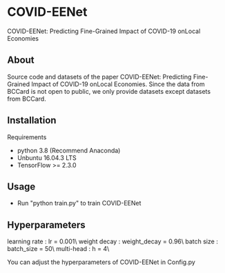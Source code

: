 # COVID-EENet
COVID-EENet: Predicting Fine-Grained Impact of COVID-19 onLocal Economies

## About
Source code and datasets of the paper COVID-EENet: Predicting Fine-Grained Impact of COVID-19 onLocal Economies.
Since the data from BCCard is not open to public, we only provide datasets except datasets from BCCard.

## Installation
Requirements

- python 3.8 (Recommend Anaconda)
- Unbuntu 16.04.3 LTS
- TensorFlow >= 2.3.0

## Usage
- Run "python train.py" to train COVID-EENet

## Hyperparameters
learning rate : lr = 0.001\\
weight decay :  weight_decay = 0.96\\
batch size : batch_size = 50\\
multi-head : h = 4\\

You can adjust the hyperparameters of COVID-EENet in Config.py


